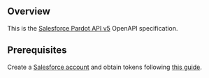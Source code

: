 ## Overview

This is the [Salesforce Pardot API v5](https://developer.salesforce.com/docs/marketing/pardot/guide/version5overview.html) OpenAPI specification.
## Prerequisites

  Create a [Salesforce account](https://www.salesforce.com) and obtain tokens following [this guide](https://developer.salesforce.com/docs/marketing/pardot/guide/authentication.html).
